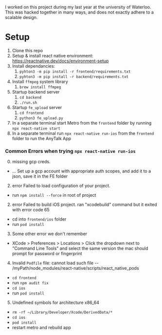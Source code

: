I worked on this project during my last year at the university of Waterloo. This was hacked together in many ways, and does not exactly adhere to a scalable design. 

# Setup

1. Clone this repo
2. Setup & install react native environment: https://reactnative.dev/docs/environment-setup
3. Install dependancies:
    1. `pyhton3 -m pip install -r frontend/requirements.txt`
    2. `pyhton3 -m pip install -r backend/requirements.txt`
4. Install `ffmpeg` system library
    1. `brew install ffmpeg`
5. Startup backend server
   1. `cd backend`
   2. `./run.sh`
6. Startup `fe_upload` server
   1. `cd frontend`
   2. `python3 fe_upload.py`
7. In a separate terminal start Metro from the `frontend` folder by running `npx react-native start`
8. In a separate terminal run `npx react-native run-ios` from the `frontend` folder to run the AnyTalk App

### Common Errors when trying `npx react-native run-ios`

0. missing gcp creds.
- ... Set up a gcp account with appropriate auth scopes, and add it to a json, save it in the FE folder

2. error Failed to load configuration of your project.
- run `npm install --force` in root of project

2. error Failed to build iOS project. ran "xcodebuild" command but it exited with error code 65
 - cd into `frontend/ios` folder
- run `pod install`

3. Some other error we don't remember
- XCode > Preferences > Locations > Click the dropdown next to "Command Line Tools" and select the same version the mac should prompt for password or fingerprint

4. Invalid `Podfile` file: cannot load such file -- /myPath/node_modules/react-native/scripts/react_native_pods
- `cd frontend`
- run `npm audit fix`
- `cd ios`
- run `pod install`

5. Undefined symbols for architecture x86_64
- `rm -rf ~/Library/Developer/Xcode/DerivedData/*`
- `cd ios`
- `pod install`
- restart metro and rebuild app
